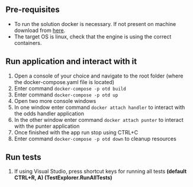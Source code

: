 ## Pre-requisites

 - To run the solution docker is necessary. If not present on machine download from [here](https://www.docker.com/products/docker-desktop/).
 - The target OS is linux, check that the engine is using the correct containers.

## Run application and interact with it
 1. Open a console of your choice and navigate to the root folder (where the docker-compose.yaml file is located)
 2. Enter command `docker-compose -p otd build`
 3. Enter command `docker-compose -p otd up`
 4. Open two more console windows
 5. In one window enter command `docker attach handler` to interact with the odds handler application
 6. In the other window enter command `docker attach punter` to interact with the punter application
 7. Once finished with the app run stop using CTRL+C
 8. Enter command `docker-compose -p otd down` to cleanup resources

 ## Run tests
  1. If using Visual Studio, press shortcut keys for running all tests __(default CTRL+R, A) (TestExplorer.RunAllTests)__